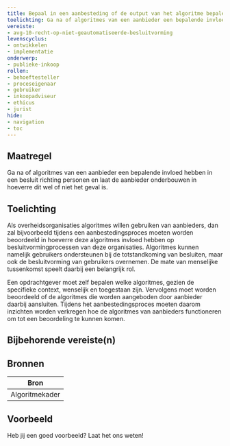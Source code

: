 ```yaml
---
title: Bepaal in een aanbesteding of de output van het algoritme bepalende invloed heeft in een besluit richting personen
toelichting: Ga na of algoritmes van een aanbieder een bepalende invloed hebben in een besluit richting personen en laat de aanbieder onderbouwen in hoeverre dit wel of niet het geval is. Maak de mate van menselijke tussenkomst onderdeel van de aanbesteding als ook de vaste beoordeling hiervan.
vereiste:
- avg-10-recht-op-niet-geautomatiseerde-besluitvorming
levenscyclus:
- ontwikkelen
- implementatie
onderwerp:
- publieke-inkoop
rollen:
- behoeftesteller
- proceseigenaar
- gebruiker
- inkoopadviseur
- ethicus
- jurist
hide:
- navigation
- toc
---
```


<!-- tags -->
## Maatregel

Ga na of algoritmes van een aanbieder een bepalende invloed hebben in een besluit richting personen en laat de aanbieder onderbouwen in hoeverre dit wel of niet het geval is.

## Toelichting

Als overheidsorganisaties algoritmes willen gebruiken van aanbieders, dan zal bijvoorbeeld tijdens een aanbestedingsproces moeten worden beoordeeld in hoeverre deze algoritmes invloed hebben op besluitvormingprocessen van deze organisaties. Algoritmes kunnen namelijk gebruikers ondersteunen bij de totstandkoming van besluiten, maar ook de besluitvorming van gebruikers overnemen. De mate van menselijke tussenkomst speelt daarbij een belangrijk rol. 

Een opdrachtgever moet zelf bepalen welke algoritmes, gezien de specifieke context, wenselijk en toegestaan zijn. Vervolgens moet worden beoordeeld of de algoritmes die worden aangeboden door aanbieder daarbij aansluiten. Tijdens het aanbestedingsproces moeten daarom inzichten worden verkregen hoe de algoritmes van aanbieders functioneren om tot een beoordeling te kunnen komen.


## Bijbehorende vereiste(n)

<!-- list_vereisten_on_maatregelen_page -->

## Bronnen

| Bron                        |
|-----------------------------|
|Algoritmekader|

## Voorbeeld

Heb jij een goed voorbeeld? Laat het ons weten!

